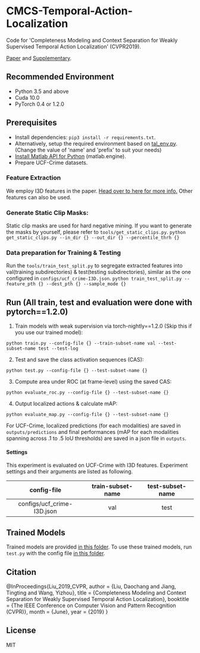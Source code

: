 # CMCS-Temporal-Action-Localization

Code for 'Completeness Modeling and Context Separation for Weakly Supervised Temporal Action Localization' (CVPR2019).

[Paper](http://www.vie.group/media/pdf/1273.pdf) and [Supplementary](http://www.vie.group/media/pdf/1273-supp.zip).

## Recommended Environment
* Python 3.5 and above
* Cuda 10.0
* PyTorch 0.4 or 1.2.0

## Prerequisites
* Install dependencies: `pip3 install -r requirements.txt`.
* Alternatively, setup the required environment based on [tal_env.py](https://github.com/VivaaindreanNg/CMCS-Temporal-Action-Localization/blob/master/tal_env.yml). (Change the value of 'name' and 'prefix' to suit your needs)
* [Install Matlab API for Python](https://ww2.mathworks.cn/help/matlab/matlab_external/install-the-matlab-engine-for-python.html) (matlab.engine).
* Prepare UCF-Crime datasets.

### Feature Extraction

We employ I3D features in the paper. 
[Head over to here for more info.](https://github.com/VivaaindreanNg/CMCS-Temporal-Action-Localization/tree/master/pytorch-i3d-feature-extraction) Other features can also be used.

### Generate Static Clip Masks:

Static clip masks are used for hard negative mining. 
If you want to generate the masks by yourself, please refer to `tools/get_static_clips.py`.
```python get_static_clips.py --in_dir {} --out_dir {} --percentile_thrh {}```

### Data preparation for Training & Testing

Run the `tools/train_test_split.py` to segregate extracted features into val(training subdirectories) & test(testing subdirectories), similar as the one configured in `configs/ucf_crime-I3D.json`. 
```python train_test_split.py --feature_pth {} --dest_pth {} --sample_mode {}```

## Run (All train, test and evaluation were done with pytorch==1.2.0)

1. Train models with weak supervision via torch-nightly==1.2.0 (Skip this if you use our trained model):
```
python train.py --config-file {} --train-subset-name val --test-subset-name test --test-log
```

2. Test and save the class activation sequences (CAS):
```
python test.py --config-file {} --test-subset-name {}
```

3. Compute area under ROC (at frame-level) using the saved CAS:
```
python evaluate_roc.py --config-file {} --test-subset-name {}
```

4. Output localized actions & calculate mAP:
```
python evaluate_map.py --config-file {} --test-subset-name {}
```
For UCF-Crime, localized predictions (for each modalities) are saved in `outputs/predictions` and final performances (mAP for each modalities spanning across .1 to .5 IoU thresholds) are saved in a json file in `outputs`.

#### Settings
This experiment is evaluated on UCF-Crime with I3D features. Experiment settings and their arguments are listed as following. 

|           config-file          | train-subset-name | test-subset-name |
|:------------------------------:|:-----------------:|:----------------:|
|     configs/ucf_crime-I3D.json |        val        |       test       |


## Trained Models

Trained models are provided [in this folder](https://github.com/VivaaindreanNg/CMCS-Temporal-Action-Localization/tree/master/models/ucf_crime-I3D-run-0). To use these trained models, run `test.py` with the config file [in this folder](https://github.com/VivaaindreanNg/CMCS-Temporal-Action-Localization/tree/master/configs).

## Citation
@InProceedings{Liu_2019_CVPR,
author = {Liu, Daochang and Jiang, Tingting and Wang, Yizhou},
title = {Completeness Modeling and Context Separation for Weakly Supervised Temporal Action Localization},
booktitle = {The IEEE Conference on Computer Vision and Pattern Recognition (CVPR)},
month = {June},
year = {2019}
}

## License
MIT

